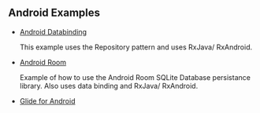 Android Examples
------

* [Android Databinding](https://github.com/maurice-smith/playground/tree/master/android/examples/DataBindingEx)

    This example uses the Repository pattern and uses RxJava/ RxAndroid.
    
* [Android Room](https://github.com/maurice-smith/playground/tree/master/android/examples/RoomEx)
    
     Example of how to use the Android Room SQLite Database persistance library. Also uses data binding and RxJava/ RxAndroid.
     
* [Glide for Android](https://github.com/maurice-smith/playground/tree/master/android/examples/GlideEx)
